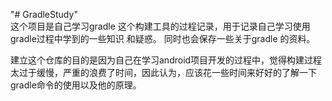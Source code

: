 "# GradleStudy"   
这个项目是自己学习gradle 这个构建工具的过程记录，用于记录自己学习使用gradle过程中学到的一些知识 和疑惑。 同时也会保存一些关于gradle 的资料。  

建立这个仓库的目的是因为自己在学习android项目开发的过程中，觉得构建过程太过于缓慢，严重的浪费了时间，因此认为，应该花一些时间来好好的了解一下gradle命令的使用以及他的原理。 

